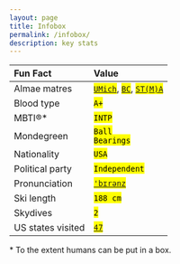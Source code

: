 ```yaml
---
layout: page
title: Infobox
permalink: /infobox/
description: key stats
---
```

| Fun Fact | Value |
| :---    | :---  |
| Almae matres | <mark><code><a href="https://twitter.com/MichiganRoss/" target="_blank">UMich</a></code></mark>, <mark><code><a href="https://twitter.com/BCPhilosophy" target="_blank">BC</a></code></mark>, <mark><code><a href="https://pb.url.lol/sta" target="_blank">ST(M)A</a></code></mark> |
| Blood type | <mark><code>A+</code></mark> |
| MBTI®* | <mark><code>INTP</code></mark> |
| Mondegreen | <mark><code>Ball Bearings</code></mark>
| Nationality | <mark><code>USA</code></mark> |
| Political party | <mark><code>Independent</code></mark> |
| Pronunciation | <mark><code><a href="/assets/audio/berens.mp3">'b&#x026A;r&#x0259;nz</a></code></mark> |
| Ski length | <mark><code>188 cm</code></mark> |
| Skydives | <mark><code>2</code></mark> |
| US states visited | <mark><code><a href="/states/">47</a></code></mark> |

<span class="muted small">* To the extent humans can be put in a box.</span>